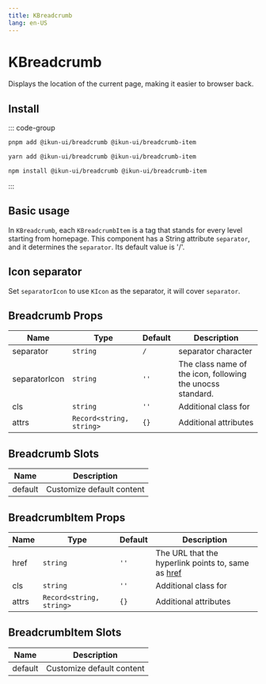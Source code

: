 ```yaml
---
title: KBreadcrumb
lang: en-US
---
```


# KBreadcrumb

Displays the location of the current page, making it easier to browser back.

## Install

::: code-group

```bash [pnpm]
pnpm add @ikun-ui/breadcrumb @ikun-ui/breadcrumb-item
```

```bash [yarn]
yarn add @ikun-ui/breadcrumb @ikun-ui/breadcrumb-item
```

```bash [npm]
npm install @ikun-ui/breadcrumb @ikun-ui/breadcrumb-item
```

:::

## Basic usage

In `KBreadcrumb`, each `KBreadcrumbItem` is a tag that stands for every level starting from homepage. This component has a String attribute `separator`, and it determines the `separator`. Its default value is '/'.

<demo src="../../../../example/breadcrumb/basic.svelte"  github='Breadcrumb'></demo>

## Icon separator

Set `separatorIcon` to use `KIcon` as the separator, it will cover `separator`.

<demo src="../../../../example/breadcrumb/separator-icon.svelte"  github='Breadcrumb'></demo>

## Breadcrumb Props

| Name          | Type                     | Default | Description                                                |
| ------------- | ------------------------ | ------- | ---------------------------------------------------------- |
| separator     | `string`                 | `/`     | separator character                                        |
| separatorIcon | `string`                 | `''`    | The class name of the icon, following the unocss standard. |
| cls           | `string`                 | `''`    | Additional class for                                       |
| attrs         | `Record<string, string>` | `{}`    | Additional attributes                                      |

## Breadcrumb Slots

| Name    | Description               |
| ------- | ------------------------- |
| default | Customize default content |

## BreadcrumbItem Props

| Name  | Type                     | Default | Description                                                                                                                                                |
| ----- | ------------------------ | ------- | ---------------------------------------------------------------------------------------------------------------------------------------------------------- |
| href  | `string`                 | `''`    | The URL that the hyperlink points to, same as [href <span class="i-carbon-link text-12px" />](https://developer.mozilla.org/en-US/docs/Web/HTML/Element/a) |
| cls   | `string`                 | `''`    | Additional class for                                                                                                                                       |
| attrs | `Record<string, string>` | `{}`    | Additional attributes                                                                                                                                      |

## BreadcrumbItem Slots

| Name    | Description               |
| ------- | ------------------------- |
| default | Customize default content |

